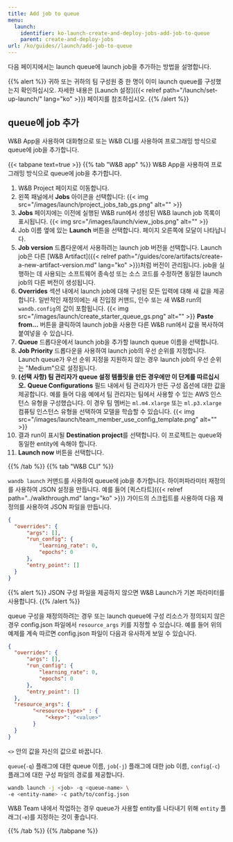 ```yaml
---
title: Add job to queue
menu:
  launch:
    identifier: ko-launch-create-and-deploy-jobs-add-job-to-queue
    parent: create-and-deploy-jobs
url: /ko/guides//launch/add-job-to-queue
---
```


다음 페이지에서는 launch queue에 launch job을 추가하는 방법을 설명합니다.

{{% alert %}}
귀하 또는 귀하의 팀 구성원 중 한 명이 이미 launch queue를 구성했는지 확인하십시오. 자세한 내용은 [Launch 설정]({{< relref path="/launch/set-up-launch/" lang="ko" >}}) 페이지를 참조하십시오.
{{% /alert %}}

## queue에 job 추가

W&B App을 사용하여 대화형으로 또는 W&B CLI를 사용하여 프로그래밍 방식으로 queue에 job을 추가합니다.

{{< tabpane text=true >}}
{{% tab "W&B app" %}}
W&B App을 사용하여 프로그래밍 방식으로 queue에 job을 추가합니다.

1. W&B Project 페이지로 이동합니다.
2. 왼쪽 패널에서 **Jobs** 아이콘을 선택합니다:
  {{< img src="/images/launch/project_jobs_tab_gs.png" alt="" >}}
3. **Jobs** 페이지에는 이전에 실행된 W&B run에서 생성된 W&B launch job 목록이 표시됩니다.
  {{< img src="/images/launch/view_jobs.png" alt="" >}}
4. Job 이름 옆에 있는 **Launch** 버튼을 선택합니다. 페이지 오른쪽에 모달이 나타납니다.
5. **Job version** 드롭다운에서 사용하려는 launch job 버전을 선택합니다. Launch job은 다른 [W&B Artifact]({{< relref path="/guides/core/artifacts/create-a-new-artifact-version.md" lang="ko" >}})처럼 버전이 관리됩니다. job을 실행하는 데 사용되는 소프트웨어 종속성 또는 소스 코드를 수정하면 동일한 launch job의 다른 버전이 생성됩니다.
6. **Overrides** 섹션 내에서 launch job에 대해 구성된 모든 입력에 대해 새 값을 제공합니다. 일반적인 재정의에는 새 진입점 커맨드, 인수 또는 새 W&B run의 `wandb.config`의 값이 포함됩니다.
  {{< img src="/images/launch/create_starter_queue_gs.png" alt="" >}}
  **Paste from...** 버튼을 클릭하여 launch job을 사용한 다른 W&B run에서 값을 복사하여 붙여넣을 수 있습니다.
7. **Queue** 드롭다운에서 launch job을 추가할 launch queue 이름을 선택합니다.
8. **Job Priority** 드롭다운을 사용하여 launch job의 우선 순위를 지정합니다. Launch queue가 우선 순위 지정을 지원하지 않는 경우 launch job의 우선 순위는 "Medium"으로 설정됩니다.
9. **(선택 사항) 팀 관리자가 queue 설정 템플릿을 만든 경우에만 이 단계를 따르십시오.**
**Queue Configurations** 필드 내에서 팀 관리자가 만든 구성 옵션에 대한 값을 제공합니다.
예를 들어 다음 예에서 팀 관리자는 팀에서 사용할 수 있는 AWS 인스턴스 유형을 구성했습니다. 이 경우 팀 멤버는 `ml.m4.xlarge` 또는 `ml.p3.xlarge` 컴퓨팅 인스턴스 유형을 선택하여 모델을 학습할 수 있습니다.
{{< img src="/images/launch/team_member_use_config_template.png" alt="" >}}
10. 결과 run이 표시될 **Destination project**를 선택합니다. 이 프로젝트는 queue와 동일한 entity에 속해야 합니다.
11. **Launch now** 버튼을 선택합니다.

{{% /tab %}}
{{% tab "W&B CLI" %}}

`wandb launch` 커맨드를 사용하여 queue에 job을 추가합니다. 하이퍼파라미터 재정의를 사용하여 JSON 설정을 만듭니다. 예를 들어 [퀵스타트]({{< relref path="../walkthrough.md" lang="ko" >}}) 가이드의 스크립트를 사용하여 다음 재정의를 사용하여 JSON 파일을 만듭니다.

```json title="config.json"
{
  "overrides": {
      "args": [],
      "run_config": {
          "learning_rate": 0,
          "epochs": 0
      },   
      "entry_point": []
  }
}
```

{{% alert %}}
JSON 구성 파일을 제공하지 않으면 W&B Launch가 기본 파라미터를 사용합니다.
{{% /alert %}}

queue 구성을 재정의하려는 경우 또는 launch queue에 구성 리소스가 정의되지 않은 경우 config.json 파일에서 `resource_args` 키를 지정할 수 있습니다. 예를 들어 위의 예제를 계속 따르면 config.json 파일이 다음과 유사하게 보일 수 있습니다.

```json title="config.json"
{
  "overrides": {
      "args": [],
      "run_config": {
          "learning_rate": 0,
          "epochs": 0
      },
      "entry_point": []
  },
  "resource_args": {
        "<resource-type>" : {
            "<key>": "<value>"
        }
  }
}
```

`<>` 안의 값을 자신의 값으로 바꿉니다.

`queue`(`-q`) 플래그에 대한 queue 이름, `job`(`-j`) 플래그에 대한 job 이름, `config`(`-c`) 플래그에 대한 구성 파일의 경로를 제공합니다.

```bash
wandb launch -j <job> -q <queue-name> \ 
-e <entity-name> -c path/to/config.json
```
W&B Team 내에서 작업하는 경우 queue가 사용할 entity를 나타내기 위해 `entity` 플래그(`-e`)를 지정하는 것이 좋습니다.

{{% /tab %}}
{{% /tabpane %}}
